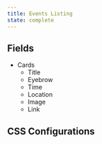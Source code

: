 ```yaml
---
title: Events Listing
state: complete
---
```


## Fields

- Cards
  - Title
  - Eyebrow
  - Time
  - Location
  - Image
  - Link

## CSS Configurations
